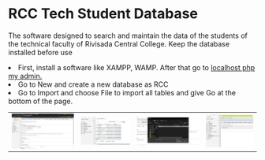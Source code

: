 # RCC Tech Student Database

The software designed to search and maintain the data of the students of the technical faculty of Rivisada Central College. Keep the database installed before use

<li>First, install a software like XAMPP, WAMP. After that go to <a href="http://localhost/phpmyadmin/"> localhost php my admin.</a></li>
<li>Go to New and create a new database as RCC</li>
<li>Go to Import and choose File to import all tables and give Go at the bottom of the page.</li>

<table width="100%">
  <tr>
    <td> <img src="img/readme1.jpeg" alt="image error" width="100%"></td>
    <td> <img src="img/readme2.jpeg" alt="image error" width="100%"></td>
    <td> <img src="img/readme3.jpeg" alt="image error" width="100%"></td>
    <td> <img src="img/readme4.jpeg" alt="image error" width="100%"></td>
  </tr>
</table>  
